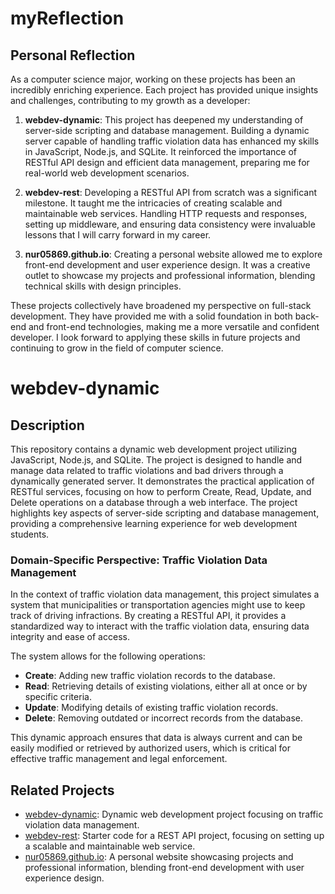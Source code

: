 # myReflection

## Personal Reflection

As a computer science major, working on these projects has been an incredibly enriching experience. Each project has provided unique insights and challenges, contributing to my growth as a developer:

1. **webdev-dynamic**: This project has deepened my understanding of server-side scripting and database management. Building a dynamic server capable of handling traffic violation data has enhanced my skills in JavaScript, Node.js, and SQLite. It reinforced the importance of RESTful API design and efficient data management, preparing me for real-world web development scenarios.

2. **webdev-rest**: Developing a RESTful API from scratch was a significant milestone. It taught me the intricacies of creating scalable and maintainable web services. Handling HTTP requests and responses, setting up middleware, and ensuring data consistency were invaluable lessons that I will carry forward in my career.

3. **nur05869.github.io**: Creating a personal website allowed me to explore front-end development and user experience design. It was a creative outlet to showcase my projects and professional information, blending technical skills with design principles.

These projects collectively have broadened my perspective on full-stack development. They have provided me with a solid foundation in both back-end and front-end technologies, making me a more versatile and confident developer. I look forward to applying these skills in future projects and continuing to grow in the field of computer science.

# webdev-dynamic

## Description

This repository contains a dynamic web development project utilizing JavaScript, Node.js, and SQLite. The project is designed to handle and manage data related to traffic violations and bad drivers through a dynamically generated server. It demonstrates the practical application of RESTful services, focusing on how to perform Create, Read, Update, and Delete operations on a database through a web interface. The project highlights key aspects of server-side scripting and database management, providing a comprehensive learning experience for web development students.

### Domain-Specific Perspective: Traffic Violation Data Management

In the context of traffic violation data management, this project simulates a system that municipalities or transportation agencies might use to keep track of driving infractions. By creating a RESTful API, it provides a standardized way to interact with the traffic violation data, ensuring data integrity and ease of access.

The system allows for the following operations:
- **Create**: Adding new traffic violation records to the database.
- **Read**: Retrieving details of existing violations, either all at once or by specific criteria.
- **Update**: Modifying details of existing traffic violation records.
- **Delete**: Removing outdated or incorrect records from the database.

This dynamic approach ensures that data is always current and can be easily modified or retrieved by authorized users, which is critical for effective traffic management and legal enforcement.

## Related Projects

- [webdev-dynamic](https://github.com/nur05869/webdev-dynamic): Dynamic web development project focusing on traffic violation data management.
- [webdev-rest](https://github.com/nur05869/webdev-rest): Starter code for a REST API project, focusing on setting up a scalable and maintainable web service.
- [nur05869.github.io](https://github.com/nur05869/nur05869.github.io): A personal website showcasing projects and professional information, blending front-end development with user experience design.

